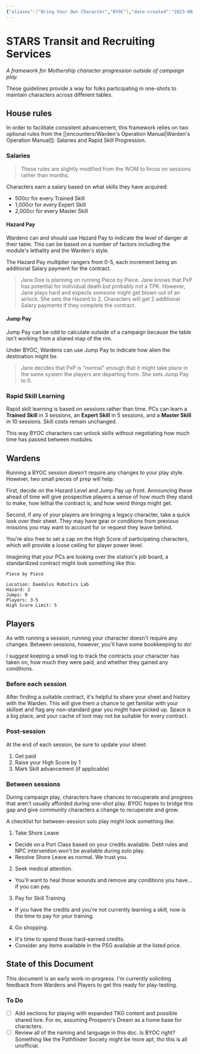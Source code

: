 ```yaml
---
{"aliases":["Bring Your Own Character","BYOC"],"date-created":"2023-08-01T19:15","date-modified":"2023-08-02T14:47","dg-publish":true,"tags":["mosh"],"title":"Bring Your Own Character","dg-path":"mothership/BYOC.md","permalink":"/mothership/byoc/","dgPassFrontmatter":true}
---
```



# STARS Transit and Recruiting Services

_A framework for Mothership character progression outside of campaign play._

These guidelines provide a way for folks participating in one-shots to maintain characters across different tables.

## House rules

In order to facilitate consistent advancement, this framework relies on two optional rules from the [[encounters/Warden's Operation Manual\|Warden's Operation Manual]]: Salaries and Rapid Skill Progression.

### Salaries

> These rules are slightly modified from the WOM to focus on sessions rather than months.

Characters earn a salary based on what skills they have acquired: 

- 500cr for every Trained Skill
- 1,000cr for every Expert Skill
- 2,000cr for every Master Skill

#### Hazard Pay

Wardens can and should use Hazard Pay to indicate the level of danger at their table. This can be based on a number of factors including the module's lethality and the Warden's style.

The Hazard Pay multiplier rangers from 0-5, each increment being an additional Salary payment for the contract.

> Jane Doe is planning on running Piece by Piece. Jane knows that PxP has potential for individual death but probably not a TPK. However, Jane plays hard and expects *someone* might get blown out of an airlock. She sets the Hazard to 2. Characters will get 2 additional Salary payments if they complete the contract.

#### Jump Pay

Jump Pay can be odd to calculate outside of a campaign because the table isn't working from a shared map of the rim.

Under BYOC, Wardens can use Jump Pay to indicate how alien the destination might be. 

> Jane decides that PxP is "normal" enough that it might take place in the same system the players are departing from. She sets Jump Pay to 0.

### Rapid Skill Learning

Rapid skill learning is based on sessions rather than time. PCs can learn a **Trained Skill** in 3 sessions, an **Expert Skill** in 5 sessions, and a **Master Skill** in 10 sessions. Skill costs remain unchanged.

This way BYOC characters can unlock skills without negotiating how much time has passed between modules.

## Wardens

Running a BYOC session doesn't require any changes to your play style. However, two small pieces of prep will help:

First, decide on the Hazard Level and Jump Pay up front. Announcing these ahead of time will give prospective players a sense of how much they stand to make, how lethal the contract is, and how weird things might get.

Second, if any of your players are bringing a legacy character, take a quick look over their sheet. They may have gear or conditions from previous missions you may want to account for or request they leave behind.

You're also free to set a cap on the High Score of participating characters, which will provide a loose ceiling for player power level.

Imagining that your PCs are looking over the station's job board, a standardized contract might look something like this:

```
Piece by Piece

Location: Daedalus Robotics Lab
Hazard: 2
Jumps: 0
Players: 3-5
High Score Limit: 5
```

## Players

As with running a session, running your character doesn't require any changes. Between sessions, however, you'll have some bookkeeping to do!

I suggest keeping a small log to track the contracts your character has taken on, how much they were paid, and whether they gained any conditions.

### Before each session

After finding a suitable contract, it's helpful to share your sheet and history with the Warden. This will give them a chance to get familiar with your skillset and flag any non-standard gear you might have picked up. Space is a big place, and your cache of loot may not be suitable for every contract.

### Post-session

At the end of each session, be sure to update your sheet:

1. Get paid
2. Raise your High Score by 1
3. Mark Skill advancement (if applicable)

### Between sessions

During campaign play, characters have chances to recuperate and progress that aren't usually afforded during one-shot play. BYOC hopes to bridge this gap and give community characters a change to recuperate and grow.

A checklist for between-session solo play might look something like:

1. Take Shore Leave
  - Decide on a Port Class based on your credits available. Debt rules and NPC intervention won't be available during solo play.
  - Resolve Shore Leave as normal. We trust you.
2. Seek medical attention.
  - You'll want to heal those wounds and remove any conditions you have... if you can pay.
3. Pay for Skill Training
  - If you have the credits and you're not currently learning a skill, now is the time to pay for your training.
4. Go shopping.
  - It's time to spend those hard-earned credits.
  - Consider any items available in the PSG available at the listed price.
  

## State of this Document

This document is an early work-in-progress. I'm currently soliciting feedback from Wardens and Players to get this ready for play-testing.

### To Do

- [ ] Add sections for playing with expanded TKG content and possible shared lore. For ex, assuming Prospero's Dream as a home base for characters.
- [ ] Review all of the naming and language in this doc. Is BYOC right? Something like the Pathfinder Society might be more apt, tho this is all unofficial.
